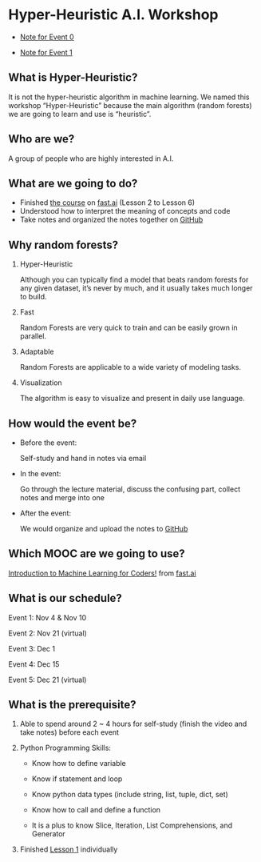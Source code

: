 # Hyper-Heuristic A.I. Workshop

- [Note for Event 0](event_0/note.md)

- [Note for Event 1](event_1/note.ipynb)

## What is Hyper-Heuristic?

It is not the hyper-heuristic algorithm in machine learning. We named this workshop “Hyper-Heuristic” because the main algorithm (random forests) we are going to learn and use is “heuristic”.

## Who are we?

A group of people who are highly interested in A.I.

## What are we going to do?

- Finished [the course](https://course.fast.ai/ml) on [fast.ai](https://www.fast.ai) (Lesson 2 to Lesson 6)
- Understood how to interpret the meaning of concepts and code
- Take notes and organized the notes together on [GitHub](https://github.com/AI-WM/HHAI-WKSH)

## Why random forests?

1. Hyper-Heuristic
    
    Although you can typically find a model that beats random forests for any given dataset, it’s never by much, and it usually takes much longer to build. 

2. Fast

    Random Forests are very quick to train and can be easily grown in parallel.

3. Adaptable
    
    Random Forests are applicable to a wide variety of modeling tasks.
    
4. Visualization

    The algorithm is easy to visualize and present in daily use language.

## How would the event be?

- Before the event:

    Self-study and hand in notes via email

- In the event:

    Go through the lecture material, discuss the confusing part, collect notes and merge into one

- After the event: 
    
    We would organize and upload the notes to [GitHub](https://github.com/AI-WM/HHAI-WKSH)

## Which MOOC are we going to use?

[Introduction to Machine Learning for Coders!](https://course.fast.ai/ml.html) from [fast.ai](https://www.fast.ai)

## What is our schedule?

Event 1: Nov 4 & Nov 10

Event 2: Nov 21 (virtual)

Event 3: Dec 1

Event 4: Dec 15

Event 5: Dec 21 (virtual)

## What is the prerequisite?
   
1.	Able to spend around 2 ~ 4 hours for self-study (finish the video and take notes) before each event

2.	Python Programming Skills:

    - Know how to define variable
    
    - Know if statement and loop
    
    - Know python data types (include string, list, tuple, dict, set)
    
    - Know how to call and define a function
    
    - It is a plus to know Slice, Iteration, List Comprehensions, and Generator

3.	Finished [Lesson 1](https://course.fast.ai/lessonsml1/lesson1.html) individually

